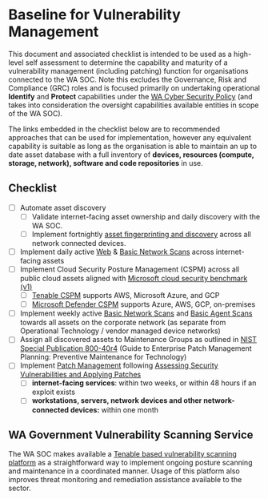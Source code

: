 # Baseline for Vulnerability Management

This document and associated checklist is intended to be used as a high-level self assessment to determine the capability and maturity of a vulnerability management (including patching) function for organisations connected to the WA SOC. Note this excludes the Governance, Risk and Compliance (GRC) roles and is focused primarily on undertaking operational **Identify** and **Protect** capabilities under the [WA Cyber Security Policy](https://www.wa.gov.au/government/publications/wa-government-cyber-security-policy) (and takes into consideration the oversight capabilities available entities in scope of the WA SOC).

The links embedded in the checklist below are to recommended approaches that can be used for implementation, however any equivalent capability is suitable as long as the organisation is able to maintain an up to date asset database with a full inventory of **devices, resources (compute, storage, network), software and code repositories** in use.

## Checklist

- [ ] Automate asset discovery
    - [ ] Validate internet-facing asset ownership and daily discovery with the WA SOC.
    - [ ] Implement fortnightly [asset fingerprinting and discovery](https://www.runzero.com/docs/discovering-assets/) across all network connected devices.
- [ ] Implement daily active [Web](https://www.tenable.com/products/tenable-io/web-application-scanning) & [Basic Network Scans](https://docs.tenable.com/nessus/Content/ScanAndPolicyTemplates.htm#Scanner_Templates) across internet-facing assets 
- [ ] Implement Cloud Security Posture Management (CSPM) across all public cloud assets aligned with [Microsoft cloud security benchmark (v1)](https://learn.microsoft.com/en-us/security/benchmark/azure/overview)
    - [ ] [Tenable CSPM](https://docs.tenable.com/cloud-security/Content/About/AboutTenablecs.htm) supports AWS, Microsoft Azure, and GCP
    - [ ] [Microsoft Defender CSPM](https://learn.microsoft.com/en-us/azure/defender-for-cloud/concept-cloud-security-posture-management) supports Azure, AWS, GCP, on-premises
- [ ] Implement weekly active [Basic Network Scans](https://docs.tenable.com/nessus/Content/ScanAndPolicyTemplates.htm#Scanner_Templates) and [Basic Agent Scans](https://docs.tenable.com/nessus/Content/ScanAndPolicyTemplates.htm#Scanner_Templates) towards all assets on the corporate network (as separate from Operational Technology / vendor managed device networks)
- [ ] Assign all discovered assets to Maintenance Groups as outlined in [NIST Special Publication 800-40r4](https://nvlpubs.nist.gov/nistpubs/SpecialPublications/NIST.SP.800-40r4.pdf) (Guide to Enterprise Patch Management Planning: Preventive Maintenance for Technology)
- [ ] Implement [Patch Management](../guidelines/patch-management.md) following [Assessing Security Vulnerabilities and Applying Patches](https://www.cyber.gov.au/resources-business-and-government/maintaining-devices-and-systems/system-hardening-and-administration/system-administration/assessing-security-vulnerabilities-and-applying-patches)
    - [ ] **internet-facing services**: within two weeks, or within 48 hours if an exploit exists
    - [ ] **workstations, servers, network devices and other network-connected devices:** within one month

## WA Government Vulnerability Scanning Service

The WA SOC makes available a [Tenable based vulnerability scanning platform](https://www.wa.gov.au/organisation/department-of-the-premier-and-cabinet/vulnerability-scanning-service-description) as a straightforward way to implement ongoing posture scanning and maintenance in a coordinated manner. Usage of this platform also improves threat monitoring and remediation assistance available to the sector.